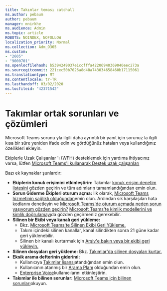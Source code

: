 ```yaml
---
title: Takımlar teması catchall
ms.author: pebaum
author: pebaum
manager: mnirkhe
ms.audience: Admin
ms.topic: article
ROBOTS: NOINDEX, NOFOLLOW
localization_priority: Normal
ms.collection: Adm_O365
ms.custom:
- "2605"
- "9000701"
ms.openlocfilehash: b5394249037e1ccfffa42206940369040eec273a
ms.sourcegitcommit: 221cec50b7026a8d48a743034658460b17115061
ms.translationtype: MT
ms.contentlocale: tr-TR
ms.lasthandoff: 03/02/2020
ms.locfileid: "42371542"
---
```

# <a name="teams-common-issues-and-resolutions"></a>Takımlar ortak sorunları ve çözümleri

Microsoft Teams sorunu yla ilgili daha ayrıntılı bir yanıt için sorunuz la ilgili kısa bir süre yeniden ifade edin ve gördüğünüz hataları veya kullandığınız özellikleri ekleyin.

Ekiplerle Uzak Çalışanlar 'ı (WFH) desteklemek için yardıma ihtiyacınız varsa, lütfen [Microsoft Teams'i kullanarak Destek uzak çalışanları](https://docs.microsoft.com/microsoftteams/support-remote-work-with-teams)

Bazı ek kaynaklar şunlardır:

- **Ekiplerin konuk erişimini etkinleştirin:** Takımlar [konuk erişim denetim listesini](https://docs.microsoft.com/microsoftteams/guest-access-checklist) gözden geçirin ve tüm adımların tamamlandığından emin olun.
- **Sorun Giderme Ekipleri oturum açma:** İlk olarak, [Microsoft Teams hizmetinin sağlıklı olduğundan](https://admin.microsoft.com/Adminportal/Home?source=applauncher#/servicehealth)emin olun. Ardından sık karşılaşılan hata kodlarını denetleyin ve [Microsoft Teams'de oturum açmada neden sorun yaşıyorum gözden geçirin?](https://support.office.com/article/a02f683b-61a3-4008-9447-ee60c5593b0f)  [Microsoft Teams'te kimlik modellerini ve kimlik doğrulamayı](https://docs.microsoft.com/MicrosoftTeams/identify-models-authentication)da gözden geçirmeniz gerekebilir.
- **Silinen bir Ekibi veya kanalı geri yükleme:** 
    - Bkz. [Microsoft Teams'te Silinen Ekibi Geri Yükleme.](https://blogs.technet.microsoft.com/skypehybridguy/2017/07/23/restoring-a-deleted-team-in-microsoft-teams/)
    - Takım içindeki silinen kanallar, kanal silindikten sonra 21 güne kadar geri yüklenebilir. 
    - Silinen bir kanalı kurtarmak için [Arşiv'e bakın veya bir ekibi geri yükleyin.](https://support.office.com/article/archive-or-restore-a-team-dc161cfd-b328-440f-974b-5da5bd98b5a7)
- **Silinen dosyaları geri yükleme:** Bkz. [Takımlar'da silinen dosyaları kurtar.](https://support.office.com/article/recover-deleted-files-in-teams-a591d771-89a6-49e2-ab7e-271936fe3c4e)
- **Eksik arama defterinin giderimi:**  
    - Kullanıcıya [Takımlar lisansı](https://docs.microsoft.com/MicrosoftTeams/assign-teams-licenses)atandığından emin olun.
    - Kullanıcının atanmış bir [Arama Planı](https://docs.microsoft.com/MicrosoftTeams/calling-plan-landing-page) olduğundan emin olun.
    - [Enterprise Voice](https://docs.microsoft.com/skypeforbusiness/skype-for-business-hybrid-solutions/plan-your-phone-system-cloud-pbx-solution/enable-users-for-enterprise-voice-online-and-phone-system-voicemail#to-enable-your-users-for-phone-system-in-office-365-voice-and-voicemail)kullanıcılarını etkinleştirin.
- **Takımlar ile bilinen sorunlar:** [Microsoft Teams için bilinen sorunları](https://docs.microsoft.com/microsoftteams/known-issues)okuyun.
